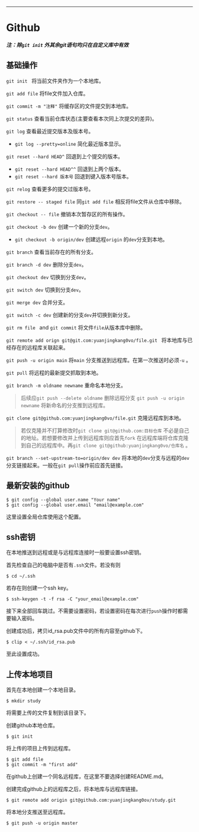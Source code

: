 ***

# Github

***注：除`git init`  外其余git语句均只在自定义库中有效***

## 基础操作

`git init ` 将当前文件夹作为一个本地库。

`git add file`   将file文件加入仓库。

`git commit -m "注释"`  将缓存区的文件提交到本地库。

`git status`  查看当前仓库状态(主要查看本次同上次提交的差异)。

`git log`  查看最近提交版本及版本号。

* `git log --pretty=online`  简化最近版本显示。

`git reset --hard HEAD^`  回退到上个提交的版本。

* `git reset --hard HEAD^^`  回退到上两个版本。
* `git reset --hard 版本号` 回退到键入版本号版本。

`git relog`  查看更多的提交过版本号。

`git restore -- staged file`  同`git add file` 相反将file文件从仓库中移除。

`git checkout -- file`   撤销本次暂存区的所有操作。

`git checkout -b dev`  创建一个新的分支`dev`。

* `git checkout -b origin/dev` 创建远程`origin` 的`dev`分支到本地。

 `git branch`  查看当前存在的所有分支。

`git branch -d dev`  删除分支`dev`。

`git checkout dev`  切换到分支`dev`。

`git switch dev`  切换到分支`dev`。

`git merge dev` 合并分支。

`git switch -c dev`  创建新的分支`dev`并切换到新分支。

`git rm file ` and `git commit` 将文件`file`从版本库中删除。

`git remote add orign git@git.com:yuanjingkang0vo/file.git `  将本地库与已经存在的远程库关联起来。

`git push -u origin main` 将`main` 分支推送到远程库。在第一次推送时必须`-u` 。

`git pull` 将远程的最新提交抓取到本地。

`git branch -m oldname newname` 重命名本地分支。

> 后续应`git push --delete oldname` 删除远程分支 `git push -u origin newname` 将新命名的分支推到远程库。

`git clone git@github.com:yuanjingkang0vo/file.git` 克隆远程库到本地。

> 若仅克隆并不打算修改时`git clone git@github.com:目标仓库` 不必是自己的地址。若想要修改并上传到远程库则应首先`fork` 在远程库端将仓库克隆到自己的远程库中。再`git clone git@github:yuanjingkang0vo/仓库名` 。

`git branch --set-upstream-to=origin/dev dev` 将本地的`dev`分支与远程的`dev`分支链接起来。一般在`git pull`操作前应首先链接。

## 最新安装的github

```shell
$ git config --global user.name "Your name"
$ git config --global user.email "email@example.com"
```

这里设置全局仓库使用这个配置。

## ssh密钥

在本地推送到远程或是与远程库连接时一般要设置ssh密钥。

首先检查自己的电脑中是否有`.ssh`文件。若没有则

```shell
$ cd ~/.ssh
```

若存在则创建一个ssh key。

```shell
$ ssh-keygen -t -f rsa -C "your_email@example.com"
```

接下来全部回车跳过。不需要设置密码，若设置密码在每次进行`push`操作时都需要输入密码。

创建成功后，拷贝id_rsa.pub文件中的所有内容至github下。

```shell
$ clip < ~/.ssh/id_rsa.pub 
```

至此设置成功。

## 上传本地项目

首先在本地创建一个本地目录。

```shell
$ mkdir study
```

将需要上传的文件复制到该目录下。

创建github本地仓库。

```shell
$ git init
```

将上传的项目上传到远程库。

```shell
$ git add file
$ git commit -m "first add"
```

在github上创建一个同名远程库，在这里不要选择创建README.md。

创建完成github上的远程库之后，将本地库与远程库链接。

```shell
$ git remote add origin git@github.com:yuanjingkang0ov/study.git
```

将本地分支推送至远程库。

```shell
$ git push -u origin master
```

